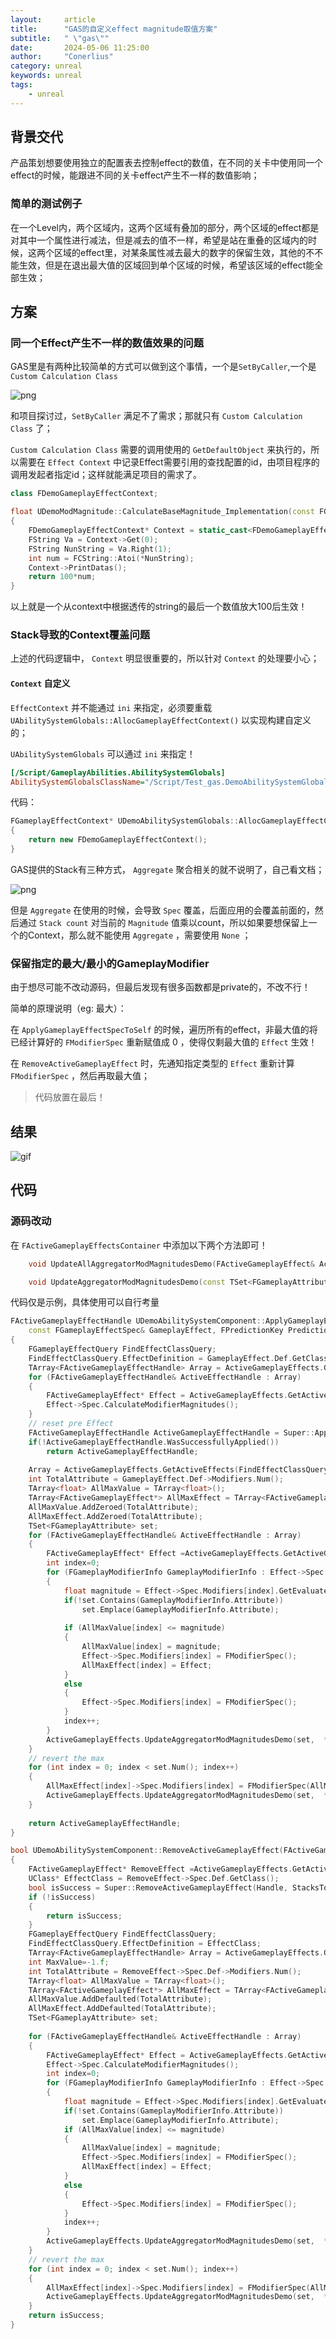 ```yaml
---
layout:     article
title:      "GAS的自定义effect magnitude取值方案"
subtitle:   " \"gas\""
date:       2024-05-06 11:25:00
author:     "Conerlius"
category: unreal
keywords: unreal
tags:
    - unreal
---
```


## 背景交代

产品策划想要使用独立的配置表去控制effect的数值，在不同的关卡中使用同一个effect的时候，能跟进不同的关卡effect产生不一样的数值影响；

### 简单的测试例子

在一个Level内，两个区域内，这两个区域有叠加的部分，两个区域的effect都是对其中一个属性进行减法，但是减去的值不一样，希望是站在重叠的区域内的时候，这两个区域的effect里，对某条属性减去最大的数字的保留生效，其他的不不能生效，但是在退出最大值的区域回到单个区域的时候，希望该区域的effect能全部生效；

## 方案

### 同一个Effect产生不一样的数值效果的问题

GAS里是有两种比较简单的方式可以做到这个事情，一个是`SetByCaller`,一个是`Custom Calculation Class`

![png](/images/computer/game/ue/gas/gas_magnitude_calculate_type.jpg)

和项目探讨过，`SetByCaller` 满足不了需求；那就只有 `Custom Calculation Class` 了；

`Custom Calculation Class` 需要的调用使用的 `GetDefaultObject` 来执行的，所以需要在 `Effect Context` 中记录Effect需要引用的查找配置的id，由项目程序的调用发起者指定id；这样就能满足项目的需求了。

```cpp
class FDemoGameplayEffectContext;

float UDemoModMagnitude::CalculateBaseMagnitude_Implementation(const FGameplayEffectSpec& Spec) const
{
    FDemoGameplayEffectContext* Context = static_cast<FDemoGameplayEffectContext*>(Spec.GetContext().Get());
    FString Va = Context->Get(0);
    FString NunString = Va.Right(1);
    int num = FCString::Atoi(*NunString);
    Context->PrintDatas();
    return 100*num;
}
```

以上就是一个从context中根据透传的string的最后一个数值放大100后生效！

### Stack导致的Context覆盖问题

上述的代码逻辑中， `Context` 明显很重要的，所以针对 `Context` 的处理要小心；

#### `Context` 自定义

`EffectContext` 并不能通过 `ini` 来指定，必须要重载 `UAbilitySystemGlobals::AllocGameplayEffectContext()` 以实现构建自定义的；

`UAbilitySystemGlobals` 可以通过 `ini` 来指定！

```ini
[/Script/GameplayAbilities.AbilitySystemGlobals]
AbilitySystemGlobalsClassName="/Script/Test_gas.DemoAbilitySystemGlobals"
```

代码：

```cpp
FGameplayEffectContext* UDemoAbilitySystemGlobals::AllocGameplayEffectContext() const
{
    return new FDemoGameplayEffectContext();
}
```

GAS提供的Stack有三种方式， `Aggregate` 聚合相关的就不说明了，自己看文档；

![png](/images/computer/game/ue/gas/gas_effect_stack.jpg)

但是 `Aggregate` 在使用的时候，会导致 `Spec` 覆盖，后面应用的会覆盖前面的，然后通过 `Stack count` 对当前的 `Magnitude` 值乘以count，所以如果要想保留上一个的Context，那么就不能使用 `Aggregate` ，需要使用 `None` ；

### 保留指定的最大/最小的GameplayModifier

由于想尽可能不改动源码，但最后发现有很多函数都是private的，不改不行！

简单的原理说明（eg: 最大）：

在 `ApplyGameplayEffectSpecToSelf` 的时候，遍历所有的effect，非最大值的将已经计算好的 `FModifierSpec` 重新赋值成 $0$ ，使得仅剩最大值的 `Effect` 生效！

在 `RemoveActiveGameplayEffect` 时，先通知指定类型的 `Effect` 重新计算 `FModifierSpec` ，然后再取最大值；

> 代码放置在最后！

## 结果

![gif](/images/computer/game/ue/gas/gas_effect_demo.gif)

## 代码

### 源码改动

在 `FActiveGameplayEffectsContainer` 中添加以下两个方法即可！

```cpp
    void UpdateAllAggregatorModMagnitudesDemo(FActiveGameplayEffect& ActiveEffect){ UpdateAllAggregatorModMagnitudes(ActiveEffect); }

    void UpdateAggregatorModMagnitudesDemo(const TSet<FGameplayAttribute>& AttributesToUpdate, FActiveGameplayEffect& ActiveEffect) { UpdateAggregatorModMagnitudes(AttributesToUpdate, ActiveEffect); }
```

代码仅是示例，具体使用可以自行考量

```cpp
FActiveGameplayEffectHandle UDemoAbilitySystemComponent::ApplyGameplayEffectSpecToSelf(
	const FGameplayEffectSpec& GameplayEffect, FPredictionKey PredictionKey)
{
	FGameplayEffectQuery FindEffectClassQuery;
	FindEffectClassQuery.EffectDefinition = GameplayEffect.Def.GetClass();
	TArray<FActiveGameplayEffectHandle> Array = ActiveGameplayEffects.GetActiveEffects(FindEffectClassQuery);
	for (FActiveGameplayEffectHandle& ActiveEffectHandle : Array)
	{
		FActiveGameplayEffect* Effect = ActiveGameplayEffects.GetActiveGameplayEffect(ActiveEffectHandle);
		Effect->Spec.CalculateModifierMagnitudes();
	}
	// reset pre Effect
	FActiveGameplayEffectHandle ActiveGameplayEffectHandle = Super::ApplyGameplayEffectSpecToSelf(GameplayEffect, PredictionKey);
	if(!ActiveGameplayEffectHandle.WasSuccessfullyApplied())
		return ActiveGameplayEffectHandle;
		
	Array = ActiveGameplayEffects.GetActiveEffects(FindEffectClassQuery);
	int TotalAttribute = GameplayEffect.Def->Modifiers.Num();
	TArray<float> AllMaxValue = TArray<float>();
	TArray<FActiveGameplayEffect*> AllMaxEffect = TArray<FActiveGameplayEffect*>();
	AllMaxValue.AddZeroed(TotalAttribute);
	AllMaxEffect.AddZeroed(TotalAttribute);
	TSet<FGameplayAttribute> set;
	for (FActiveGameplayEffectHandle& ActiveEffectHandle : Array)
	{
		FActiveGameplayEffect* Effect =ActiveGameplayEffects.GetActiveGameplayEffect(ActiveEffectHandle);
		int index=0;
		for (FGameplayModifierInfo GameplayModifierInfo : Effect->Spec.Def->Modifiers)
		{
			float magnitude = Effect->Spec.Modifiers[index].GetEvaluatedMagnitude();
			if(!set.Contains(GameplayModifierInfo.Attribute))
				set.Emplace(GameplayModifierInfo.Attribute);
			
			if (AllMaxValue[index] <= magnitude)
			{
				AllMaxValue[index] = magnitude;
				Effect->Spec.Modifiers[index] = FModifierSpec();
				AllMaxEffect[index] = Effect;
			}
			else
			{
				Effect->Spec.Modifiers[index] = FModifierSpec();
			}
			index++;
		}
		ActiveGameplayEffects.UpdateAggregatorModMagnitudesDemo(set,  *Effect);
	}
	// revert the max
	for (int index = 0; index < set.Num(); index++)
	{
		AllMaxEffect[index]->Spec.Modifiers[index] = FModifierSpec(AllMaxValue[index]);
		ActiveGameplayEffects.UpdateAggregatorModMagnitudesDemo(set,  *AllMaxEffect[index]);
	}
	
	return ActiveGameplayEffectHandle;
}

bool UDemoAbilitySystemComponent::RemoveActiveGameplayEffect(FActiveGameplayEffectHandle Handle, int32 StacksToRemove)
{
	FActiveGameplayEffect* RemoveEffect =ActiveGameplayEffects.GetActiveGameplayEffect(Handle);
	UClass* EffectClass = RemoveEffect->Spec.Def.GetClass();
	bool isSuccess = Super::RemoveActiveGameplayEffect(Handle, StacksToRemove);
	if (!isSuccess)
	{
		return isSuccess;
	}
	FGameplayEffectQuery FindEffectClassQuery;
	FindEffectClassQuery.EffectDefinition = EffectClass;	
	TArray<FActiveGameplayEffectHandle> Array = ActiveGameplayEffects.GetActiveEffects(FindEffectClassQuery);
	int MaxValue=-1.f;
	int TotalAttribute = RemoveEffect->Spec.Def->Modifiers.Num();
	TArray<float> AllMaxValue = TArray<float>();
	TArray<FActiveGameplayEffect*> AllMaxEffect = TArray<FActiveGameplayEffect*>();
	AllMaxValue.AddDefaulted(TotalAttribute);
	AllMaxEffect.AddDefaulted(TotalAttribute);
	TSet<FGameplayAttribute> set;
	
	for (FActiveGameplayEffectHandle& ActiveEffectHandle : Array)
	{
		FActiveGameplayEffect* Effect = ActiveGameplayEffects.GetActiveGameplayEffect(ActiveEffectHandle);
		Effect->Spec.CalculateModifierMagnitudes();
		int index=0;
		for (FGameplayModifierInfo GameplayModifierInfo : Effect->Spec.Def->Modifiers)
		{
			float magnitude = Effect->Spec.Modifiers[index].GetEvaluatedMagnitude();
			if(!set.Contains(GameplayModifierInfo.Attribute))
				set.Emplace(GameplayModifierInfo.Attribute);
			if (AllMaxValue[index] <= magnitude)
			{
				AllMaxValue[index] = magnitude;
				Effect->Spec.Modifiers[index] = FModifierSpec();
				AllMaxEffect[index] = Effect;
			}
			else
			{
				Effect->Spec.Modifiers[index] = FModifierSpec();
			}
			index++;
		}
		ActiveGameplayEffects.UpdateAggregatorModMagnitudesDemo(set,  *Effect);
	}
	// revert the max
	for (int index = 0; index < set.Num(); index++)
	{
		AllMaxEffect[index]->Spec.Modifiers[index] = FModifierSpec(AllMaxValue[index]);
		ActiveGameplayEffects.UpdateAggregatorModMagnitudesDemo(set,  *AllMaxEffect[index]);
	}
	return isSuccess;
}

```
